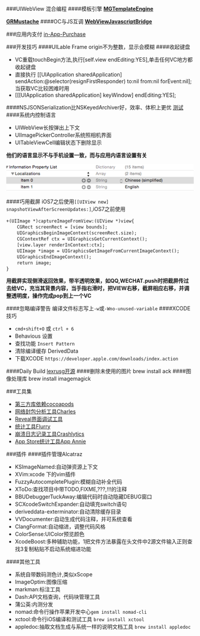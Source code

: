 ###UIWebView 混合编程
####模板引擎
[**MGTemplateEngine**](https://github.com/mattgemmell/MGTemplateEngine)

[**GRMustache**](git@github.com:groue/GRMustache.git)
####OC与JS互调
[**WebViewJavascriptBridge**](git@github.com:marcuswestin/WebViewJavascriptBridge.git)

###应用内支付
[in-App-Purchase](https://developer.apple.com/library/prerelease/content/qa/qa1329/_index.html)

###开发技巧
####UILable Frame origin不为整数，显示会模糊
####收起键盘
* VC重载touchBegin方法,执行[self.view endEditing:YES],单击任何VC地方都收起键盘
* 直接执行    [[UIApplication sharedApplication] sendAction:@selector(resignFirstResponder) to:nil from:nil forEvent:nil];当获取VC比较困难时用
* [[[UIApplication sharedApplication] keyWindow] endEditing:YES];

####NSJSONSerialization比NSKeyedArchiver好，效率、体积上更优
[测试](https://github.com/randomsequence/NSSerialisationTests)
####系统内控制语言
* UIWebView长按弹出上下文
* UIImagePickerController系统照相机界面
* UITableViewCell编辑状态下删除显示

**他们的语言显示不与手机设置一致，而与应用内语言设置有关**

![](./系统内控制语言.png)

####巧用截屏
iOS7之后使用`[[UIView new] snapshotViewAfterScreenUpdates:]`,iOS7之前使用

```
+(UIImage *)captureImageFromView:(UIView *)view{
    CGRect screenRect = [view bounds];
    UIGraphicsBeginImageContext(screenRect.size);
    CGContextRef ctx = UIGraphicsGetCurrentContext();
    [view.layer renderInContext:ctx];
    UIImage *image = UIGraphicsGetImageFromCurrentImageContext();
    UIGraphicsEndImageContext();
    return image;
}
```
**用截屏实现侧滑返回效果，带半透明效果，如QQ,WECHAT.push时把截屏传过去给VC，充当其背景内容，当手指右滑时，把VIEW右移，截屏相应右移，并调整透明度，操作完成pop到上一个VC**

####忽略编译警告
编译文件标志写上`-w`或`-Wno-unused-variable`
####XCODE技巧
* `cmd+shift+O`  或  `ctrl + 6`
* Behavious 设置
* 查找功能 `Insert Pattern`
* 清除编译缓存 DerivedData
* 下载XCODE `https://developer.apple.com/downloads/index.action`

####Daily Build
[lexrusg开源](https://github.com/lexrus/ios-makefile)
####删除未使用的图片
brew install ack
####图像处理库
brew install imagemagick

###工具集
* [第三方库依赖cocoapods]()
* [网络封包分析工具Charles]()
* [Reveal界面调试工具]()
* [统计工具Flurry]()
* [崩溃日志记录工具Crashlytics]()
* [App Store统计工具App Annie]()

###插件
####插件管理Alcatraz
* KSImageNamed:自动弹资源上下文
* XVim:xcode 下的vim插件
* FuzzyAutocompletePlugin:模糊自动补全代码
* XToDo:查找项目中带TODO,FIXME,???,!!!的注释
* BBUDebuggerTuckAway:编辑代码时自动隐藏DEBUG窗口
* SCXcodeSwitchExpander:自动填充switch语句
* deriveddata-exterminator:自动清除缓存目录
* VVDocumenter:自动生成代码注释，并可系统查看
* ClangFormat:自动缩进，调整代码风格
* ColorSense:UIColor预览颜色
* XcodeBoost:多种辅助功能，1把文件方法暴露在头文件中2源文件输入正则查找3复制粘贴不启动系统缩进功能

####其他工具
* 系统自带数码测色计,类似xScope
* ImageOptim:图像压缩
* markman:标注工具
* Dash:API文档查询，代码块管理工具
* 蒲公英:内测分发
* nomad:命令行操作苹果开发中心`gem install nomad-cli`
* xctool:命令行iOS编译和测试工具  `brew install xctool`
* appledoc:抽取文档生成与系统一样的说明文档工具 `brew install appledoc`



